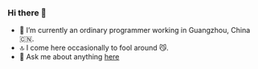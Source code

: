### Hi there 👋

<!--
**hooj0/hooj0** is a ✨ _special_ ✨ repository because its `README.md` (this file) appears on your GitHub profile.

Here are some ideas to get you started:

- 🔭 I’m currently working on ...
- 🌱 I’m currently learning ...
- 👯 I’m looking to collaborate on ...
- 🤔 I’m looking for help with ...
- 💬 Ask me about ...
- 📫 How to reach me: ...
- 😄 Pronouns: ...
- ⚡ Fun fact: ...
-->

- 🔭 I’m currently an ordinary programmer working in Guangzhou, China 🇨🇳. 
- 🔝 I come here occasionally to fool around 😼.
- 💬 Ask me about anything [here](https://github.com/hooj0/hooj0/issues)
